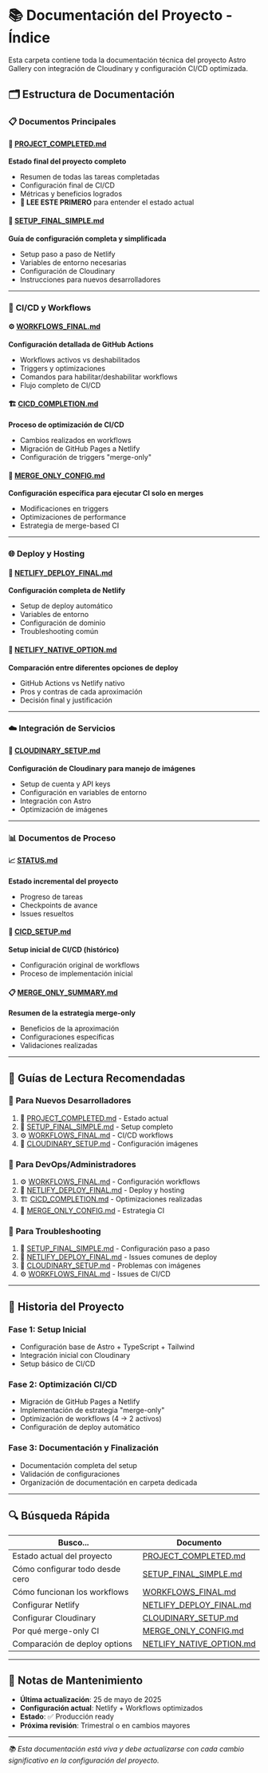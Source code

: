# 📚 Documentación del Proyecto - Índice

Esta carpeta contiene toda la documentación técnica del proyecto Astro Gallery
con integración de Cloudinary y configuración CI/CD optimizada.

## 🗂️ Estructura de Documentación

### 📋 **Documentos Principales**

#### 🎯 [PROJECT_COMPLETED.md](./PROJECT_COMPLETED.md)

**Estado final del proyecto completo**

- Resumen de todas las tareas completadas
- Configuración final de CI/CD
- Métricas y beneficios logrados
- **📖 LEE ESTE PRIMERO** para entender el estado actual

#### 🚀 [SETUP_FINAL_SIMPLE.md](./SETUP_FINAL_SIMPLE.md)

**Guía de configuración completa y simplificada**

- Setup paso a paso de Netlify
- Variables de entorno necesarias
- Configuración de Cloudinary
- Instrucciones para nuevos desarrolladores

---

### 🔄 **CI/CD y Workflows**

#### ⚙️ [WORKFLOWS_FINAL.md](./WORKFLOWS_FINAL.md)

**Configuración detallada de GitHub Actions**

- Workflows activos vs deshabilitados
- Triggers y optimizaciones
- Comandos para habilitar/deshabilitar workflows
- Flujo completo de CI/CD

#### 🏗️ [CICD_COMPLETION.md](./CICD_COMPLETION.md)

**Proceso de optimización de CI/CD**

- Cambios realizados en workflows
- Migración de GitHub Pages a Netlify
- Configuración de triggers "merge-only"

#### 📝 [MERGE_ONLY_CONFIG.md](./MERGE_ONLY_CONFIG.md)

**Configuración específica para ejecutar CI solo en merges**

- Modificaciones en triggers
- Optimizaciones de performance
- Estrategia de merge-based CI

---

### 🌐 **Deploy y Hosting**

#### 🔗 [NETLIFY_DEPLOY_FINAL.md](./NETLIFY_DEPLOY_FINAL.md)

**Configuración completa de Netlify**

- Setup de deploy automático
- Variables de entorno
- Configuración de dominio
- Troubleshooting común

#### 🔄 [NETLIFY_NATIVE_OPTION.md](./NETLIFY_NATIVE_OPTION.md)

**Comparación entre diferentes opciones de deploy**

- GitHub Actions vs Netlify nativo
- Pros y contras de cada aproximación
- Decisión final y justificación

---

### ☁️ **Integración de Servicios**

#### 📸 [CLOUDINARY_SETUP.md](./CLOUDINARY_SETUP.md)

**Configuración de Cloudinary para manejo de imágenes**

- Setup de cuenta y API keys
- Configuración en variables de entorno
- Integración con Astro
- Optimización de imágenes

---

### 📊 **Documentos de Proceso**

#### 📈 [STATUS.md](./STATUS.md)

**Estado incremental del proyecto**

- Progreso de tareas
- Checkpoints de avance
- Issues resueltos

#### 🔧 [CICD_SETUP.md](./CICD_SETUP.md)

**Setup inicial de CI/CD (histórico)**

- Configuración original de workflows
- Proceso de implementación inicial

#### 📋 [MERGE_ONLY_SUMMARY.md](./MERGE_ONLY_SUMMARY.md)

**Resumen de la estrategia merge-only**

- Beneficios de la aproximación
- Configuraciones específicas
- Validaciones realizadas

---

## 🎯 **Guías de Lectura Recomendadas**

### 👋 **Para Nuevos Desarrolladores**

1. 📖 [PROJECT_COMPLETED.md](./PROJECT_COMPLETED.md) - Estado actual
2. 🚀 [SETUP_FINAL_SIMPLE.md](./SETUP_FINAL_SIMPLE.md) - Setup completo
3. ⚙️ [WORKFLOWS_FINAL.md](./WORKFLOWS_FINAL.md) - CI/CD workflows
4. 📸 [CLOUDINARY_SETUP.md](./CLOUDINARY_SETUP.md) - Configuración imágenes

### 🔧 **Para DevOps/Administradores**

1. ⚙️ [WORKFLOWS_FINAL.md](./WORKFLOWS_FINAL.md) - Configuración workflows
2. 🔗 [NETLIFY_DEPLOY_FINAL.md](./NETLIFY_DEPLOY_FINAL.md) - Deploy y hosting
3. 🏗️ [CICD_COMPLETION.md](./CICD_COMPLETION.md) - Optimizaciones realizadas
4. 📝 [MERGE_ONLY_CONFIG.md](./MERGE_ONLY_CONFIG.md) - Estrategia CI

### 🐛 **Para Troubleshooting**

1. 🚀 [SETUP_FINAL_SIMPLE.md](./SETUP_FINAL_SIMPLE.md) - Configuración paso a
   paso
2. 🔗 [NETLIFY_DEPLOY_FINAL.md](./NETLIFY_DEPLOY_FINAL.md) - Issues comunes de
   deploy
3. 📸 [CLOUDINARY_SETUP.md](./CLOUDINARY_SETUP.md) - Problemas con imágenes
4. ⚙️ [WORKFLOWS_FINAL.md](./WORKFLOWS_FINAL.md) - Issues de CI/CD

---

## 📅 **Historia del Proyecto**

### Fase 1: Setup Inicial

- Configuración base de Astro + TypeScript + Tailwind
- Integración inicial con Cloudinary
- Setup básico de CI/CD

### Fase 2: Optimización CI/CD

- Migración de GitHub Pages a Netlify
- Implementación de estrategia "merge-only"
- Optimización de workflows (4 → 2 activos)
- Configuración de deploy automático

### Fase 3: Documentación y Finalización

- Documentación completa del setup
- Validación de configuraciones
- Organización de documentación en carpeta dedicada

---

## 🔍 **Búsqueda Rápida**

| Busco...                        | Documento                                              |
| ------------------------------- | ------------------------------------------------------ |
| Estado actual del proyecto      | [PROJECT_COMPLETED.md](./PROJECT_COMPLETED.md)         |
| Cómo configurar todo desde cero | [SETUP_FINAL_SIMPLE.md](./SETUP_FINAL_SIMPLE.md)       |
| Cómo funcionan los workflows    | [WORKFLOWS_FINAL.md](./WORKFLOWS_FINAL.md)             |
| Configurar Netlify              | [NETLIFY_DEPLOY_FINAL.md](./NETLIFY_DEPLOY_FINAL.md)   |
| Configurar Cloudinary           | [CLOUDINARY_SETUP.md](./CLOUDINARY_SETUP.md)           |
| Por qué merge-only CI           | [MERGE_ONLY_CONFIG.md](./MERGE_ONLY_CONFIG.md)         |
| Comparación de deploy options   | [NETLIFY_NATIVE_OPTION.md](./NETLIFY_NATIVE_OPTION.md) |

---

## 📝 **Notas de Mantenimiento**

- **Última actualización**: 25 de mayo de 2025
- **Configuración actual**: Netlify + Workflows optimizados
- **Estado**: ✅ Producción ready
- **Próxima revisión**: Trimestral o en cambios mayores

---

_📚 Esta documentación está viva y debe actualizarse con cada cambio
significativo en la configuración del proyecto._
